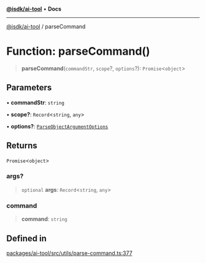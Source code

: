 [**@isdk/ai-tool**](../README.md) • **Docs**

***

[@isdk/ai-tool](../globals.md) / parseCommand

# Function: parseCommand()

> **parseCommand**(`commandStr`, `scope`?, `options`?): `Promise`\<`object`\>

## Parameters

• **commandStr**: `string`

• **scope?**: `Record`\<`string`, `any`\>

• **options?**: [`ParseObjectArgumentOptions`](../interfaces/ParseObjectArgumentOptions.md)

## Returns

`Promise`\<`object`\>

### args?

> `optional` **args**: `Record`\<`string`, `any`\>

### command

> **command**: `string`

## Defined in

[packages/ai-tool/src/utils/parse-command.ts:377](https://github.com/isdk/ai-tool.js/blob/fe6b47f429fb128627d2210e367fa914b891d314/src/utils/parse-command.ts#L377)
